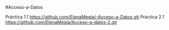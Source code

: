 #Acceso-a-Datos

Práctica 1.1 https://github.com/ElenaMegia/-Acceso-a-Datos.git
Práctica 2.1 https://github.com/ElenaMegia/Acceso-a-datos-2.git
